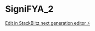 # SigniFYA_2

[Edit in StackBlitz next generation editor ⚡️](https://stackblitz.com/~/github.com/jentino/SigniFYA_2)